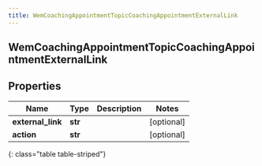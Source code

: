 ```yaml
---
title: WemCoachingAppointmentTopicCoachingAppointmentExternalLink
---
```

## WemCoachingAppointmentTopicCoachingAppointmentExternalLink

## Properties

|Name | Type | Description | Notes|
|------------ | ------------- | ------------- | -------------|
| **external_link** | **str** |  | [optional] |
| **action** | **str** |  | [optional] |
{: class="table table-striped"}


